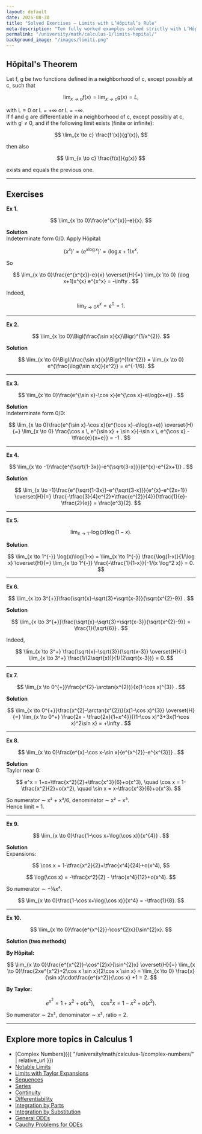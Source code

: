 ```yaml
---
layout: default
date: 2025-08-30
title: "Solved Exercises — Limits with L’Hôpital’s Rule"
meta-description: "Ten fully worked examples solved strictly with L’Hôpital’s rule: 0/0 and ∞/∞ forms, repeated applications, and algebraic rewrites to quotients."
permalink: "/university/math/calculus-1/limits-hopital/"
background_image: "/images/limiti.png"
---
```


<div class="content-box">

## Hôpital's Theorem

Let f, g be two functions defined in a neighborhood of c, except possibly at c, such that  

$$
\lim_{x \to c} f(x) = \lim_{x \to c} g(x) = L,
$$  

with L = 0 or L = +∞ or L = −∞.  
If f and g are differentiable in a neighborhood of c, except possibly at c, with g′ ≠ 0, and if the following limit exists (finite or infinite):  

$$
\lim_{x \to c} \frac{f'(x)}{g'(x)},
$$  

then also  

$$
\lim_{x \to c} \frac{f(x)}{g(x)}
$$  

exists and equals the previous one.

</div>

---

<div class="content-box">

## Exercises

**Ex 1.**  

$$
\lim_{x \to 0}\frac{e^{x^{x}}-e}{x}.
$$  

**Solution**  
Indeterminate form 0/0. Apply Hôpital:  

$$(x^{x})' = (e^{x \log x})' = (\log x +1)x^{x}.$$  

So  

$$
\lim_{x \to 0}\frac{e^{x^{x}}-e}{x} \overset{H}{=}
\lim_{x \to 0} (\log x+1)x^{x} e^{x^x} = -\infty .
$$  

Indeed,  

$$
\lim_{x \to 0} x^x = e^0 = 1.
$$  

---

**Ex 2.**  

$$
\lim_{x \to 0}\Bigl(\frac{\sin x}{x}\Bigr)^{1/x^{2}}.
$$  

**Solution**  

$$
\lim_{x \to 0}\Bigl(\frac{\sin x}{x}\Bigr)^{1/x^{2}}
= \lim_{x \to 0} e^{\frac{\log(\sin x/x)}{x^2}}
= e^{-1/6}.
$$  

---

**Ex 3.**  

$$
\lim_{x \to 0}\frac{e^{\sin x}-\cos x}{e^{\cos x}-e\log(x+e)} .
$$  

**Solution**  
Indeterminate form 0/0:  

$$
\lim_{x \to 0}\frac{e^{\sin x}-\cos x}{e^{\cos x}-e\log(x+e)}
\overset{H}{=}
\lim_{x \to 0} \frac{\cos x \, e^{\sin x} + \sin x}{-\sin x \, e^{\cos x} - \tfrac{e}{x+e}} = -1 .
$$  

---

**Ex 4.**  

$$
\lim_{x \to -1}\frac{e^{\sqrt{1-3x}}-e^{\sqrt{3-x}}}{e^{x}-e^{2x+1}} .
$$  

**Solution**  

$$
\lim_{x \to -1}\frac{e^{\sqrt{1-3x}}-e^{\sqrt{3-x}}}{e^{x}-e^{2x+1}}
\overset{H}{=}
\frac{-\tfrac{3}{4}e^{2}+\tfrac{e^{2}}{4}}{\tfrac{1}{e}-\tfrac{2}{e}}
= \frac{e^3}{2}.
$$  

---

**Ex 5.**  

$$
\lim_{x \to 1^{-}} \log(x)\log(1-x).
$$  

**Solution**  

$$
\lim_{x \to 1^{-}} \log(x)\log(1-x) 
= \lim_{x \to 1^{-}} \frac{\log(1-x)}{1/\log x}
\overset{H}{=}
\lim_{x \to 1^{-}} \frac{-\tfrac{1}{1-x}}{-1/(x \log^2 x)} = 0.
$$  

---

**Ex 6.**  

$$
\lim_{x \to 3^{+}}\frac{\sqrt{x}-\sqrt{3}+\sqrt{x-3}}{\sqrt{x^{2}-9}} .
$$  

**Solution**  

$$
\lim_{x \to 3^{+}}\frac{\sqrt{x}-\sqrt{3}+\sqrt{x-3}}{\sqrt{x^{2}-9}}
= \frac{1}{\sqrt{6}} .
$$  

Indeed,  

$$
\lim_{x \to 3^+} \frac{\sqrt{x}-\sqrt{3}}{\sqrt{x-3}}
\overset{H}{=}
\lim_{x \to 3^+} \frac{1/(2\sqrt{x})}{1/(2\sqrt{x-3})} = 0.
$$  

---

**Ex 7.**  

$$
\lim_{x \to 0^{+}}\frac{x^{2}-\arctan(x^{2})}{x(1-\cos x)^{3}} .
$$  

**Solution**  

$$
\lim_{x \to 0^{+}}\frac{x^{2}-\arctan(x^{2})}{x(1-\cos x)^{3}}
\overset{H}{=}
\lim_{x \to 0^+} \frac{2x - \tfrac{2x}{1+x^4}}{(1-\cos x)^3+3x(1-\cos x)^2\sin x}
= +\infty .
$$  

---

**Ex 8.**  

$$
\lim_{x \to 0}\frac{e^{x}-\cos x-\sin x}{e^{x^{2}}-e^{x^{3}}} .
$$  

**Solution**  
Taylor near 0:  

$$
e^x = 1+x+\tfrac{x^2}{2}+\tfrac{x^3}{6}+o(x^3), \quad 
\cos x = 1-\tfrac{x^2}{2}+o(x^2), \quad
\sin x = x-\tfrac{x^3}{6}+o(x^3).
$$  

So numerator ∼ x² + x³/6, denominator ∼ x² − x³.  
Hence limit = 1.  

---

**Ex 9.**  

$$
\lim_{x \to 0}\frac{1-\cos x+\log(\cos x)}{x^{4}} .
$$  

**Solution**  
Expansions:  

$$
\cos x = 1-\tfrac{x^2}{2}+\tfrac{x^4}{24}+o(x^4),
$$  

$$
\log(\cos x) = -\tfrac{x^2}{2} - \tfrac{x^4}{12}+o(x^4).
$$  

So numerator ∼ −⅛x⁴.  

$$
\lim_{x \to 0}\frac{1-\cos x+\log(\cos x)}{x^4} = -\tfrac{1}{8}.
$$  

---

**Ex 10.**  

$$
\lim_{x \to 0}\frac{e^{x^{2}}-\cos^{2}x}{\sin^{2}x}.
$$  

**Solution (two methods)**  

**By Hôpital:**  

$$
\lim_{x \to 0}\frac{e^{x^{2}}-\cos^{2}x}{\sin^{2}x}
\overset{H}{=}
\lim_{x \to 0}\frac{2xe^{x^2}+2\cos x \sin x}{2\cos x \sin x} 
= \lim_{x \to 0} \frac{x}{\sin x}\cdot\frac{e^{x^2}}{\cos x} +1 = 2.
$$  

**By Taylor:**  

$$
e^{x^2}=1+x^2+o(x^2), \quad \cos^2 x = 1-x^2+o(x^2).
$$  

So numerator ∼ 2x², denominator ∼ x², ratio = 2.  

</div>

---

<div class="content-box">

## Explore more topics in Calculus 1

- [Complex Numbers]({{ "/university/math/calculus-1/complex-numbers/" | relative_url }})  
- [Notable Limits](/university/math/calculus-1/notable-limits/)  
- [Limits with Taylor Expansions](/university/math/calculus-1/limits-taylor/)  
- [Sequences](/university/math/calculus-1/sequences/)  
- [Series](/university/math/calculus-1/series/)  
- [Continuity](/university/math/calculus-1/continuity/)  
- [Differentiability](/university/math/calculus-1/differentiability/)  
- [Integration by Parts](/university/math/calculus-1/integration-by-parts/)  
- [Integration by Substitution](/university/math/calculus-1/integration-substitution/)  
- [General ODEs](/university/math/calculus-1/odes-general/)  
- [Cauchy Problems for ODEs](/university/math/calculus-1/odes-cauchy/)  

</div>

